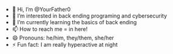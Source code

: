 - 👋 Hi, I’m @YourFather0
- 👀 I’m interested in back ending programing and cybersecurity
- 🌱 I’m currently learning the basics of back ending
- 📫 How to reach me = in here!
- 😄 Pronouns: he/him, they/them, she/her
- ⚡ Fun fact: I am really hyperactive at night

<!---
YourFather0/YourFather0 is a ✨ special ✨ repository because its `README.md` (this file) appears on your GitHub profile.
You can click the Preview link to take a look at your changes.
--->
